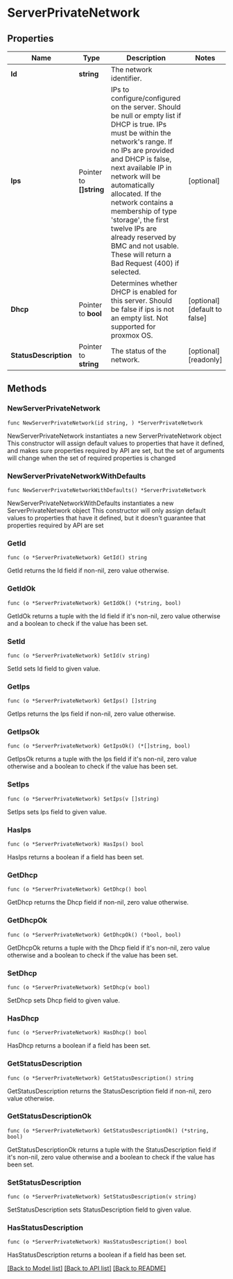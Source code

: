 # ServerPrivateNetwork

## Properties

Name | Type | Description | Notes
------------ | ------------- | ------------- | -------------
**Id** | **string** | The network identifier. | 
**Ips** | Pointer to **[]string** | IPs to configure/configured on the server. Should be null or empty list if DHCP is true. IPs must be within the network&#39;s range. If no IPs are provided and DHCP is false, next available IP in network will be automatically allocated. If the network contains a membership of type &#39;storage&#39;, the first twelve IPs are already reserved by BMC and not usable. These will return a Bad Request (400) if selected. | [optional] 
**Dhcp** | Pointer to **bool** | Determines whether DHCP is enabled for this server. Should be false if ips is not an empty list. Not supported for proxmox OS. | [optional] [default to false]
**StatusDescription** | Pointer to **string** | The status of the network. | [optional] [readonly] 

## Methods

### NewServerPrivateNetwork

`func NewServerPrivateNetwork(id string, ) *ServerPrivateNetwork`

NewServerPrivateNetwork instantiates a new ServerPrivateNetwork object
This constructor will assign default values to properties that have it defined,
and makes sure properties required by API are set, but the set of arguments
will change when the set of required properties is changed

### NewServerPrivateNetworkWithDefaults

`func NewServerPrivateNetworkWithDefaults() *ServerPrivateNetwork`

NewServerPrivateNetworkWithDefaults instantiates a new ServerPrivateNetwork object
This constructor will only assign default values to properties that have it defined,
but it doesn't guarantee that properties required by API are set

### GetId

`func (o *ServerPrivateNetwork) GetId() string`

GetId returns the Id field if non-nil, zero value otherwise.

### GetIdOk

`func (o *ServerPrivateNetwork) GetIdOk() (*string, bool)`

GetIdOk returns a tuple with the Id field if it's non-nil, zero value otherwise
and a boolean to check if the value has been set.

### SetId

`func (o *ServerPrivateNetwork) SetId(v string)`

SetId sets Id field to given value.


### GetIps

`func (o *ServerPrivateNetwork) GetIps() []string`

GetIps returns the Ips field if non-nil, zero value otherwise.

### GetIpsOk

`func (o *ServerPrivateNetwork) GetIpsOk() (*[]string, bool)`

GetIpsOk returns a tuple with the Ips field if it's non-nil, zero value otherwise
and a boolean to check if the value has been set.

### SetIps

`func (o *ServerPrivateNetwork) SetIps(v []string)`

SetIps sets Ips field to given value.

### HasIps

`func (o *ServerPrivateNetwork) HasIps() bool`

HasIps returns a boolean if a field has been set.

### GetDhcp

`func (o *ServerPrivateNetwork) GetDhcp() bool`

GetDhcp returns the Dhcp field if non-nil, zero value otherwise.

### GetDhcpOk

`func (o *ServerPrivateNetwork) GetDhcpOk() (*bool, bool)`

GetDhcpOk returns a tuple with the Dhcp field if it's non-nil, zero value otherwise
and a boolean to check if the value has been set.

### SetDhcp

`func (o *ServerPrivateNetwork) SetDhcp(v bool)`

SetDhcp sets Dhcp field to given value.

### HasDhcp

`func (o *ServerPrivateNetwork) HasDhcp() bool`

HasDhcp returns a boolean if a field has been set.

### GetStatusDescription

`func (o *ServerPrivateNetwork) GetStatusDescription() string`

GetStatusDescription returns the StatusDescription field if non-nil, zero value otherwise.

### GetStatusDescriptionOk

`func (o *ServerPrivateNetwork) GetStatusDescriptionOk() (*string, bool)`

GetStatusDescriptionOk returns a tuple with the StatusDescription field if it's non-nil, zero value otherwise
and a boolean to check if the value has been set.

### SetStatusDescription

`func (o *ServerPrivateNetwork) SetStatusDescription(v string)`

SetStatusDescription sets StatusDescription field to given value.

### HasStatusDescription

`func (o *ServerPrivateNetwork) HasStatusDescription() bool`

HasStatusDescription returns a boolean if a field has been set.


[[Back to Model list]](../README.md#documentation-for-models) [[Back to API list]](../README.md#documentation-for-api-endpoints) [[Back to README]](../README.md)



